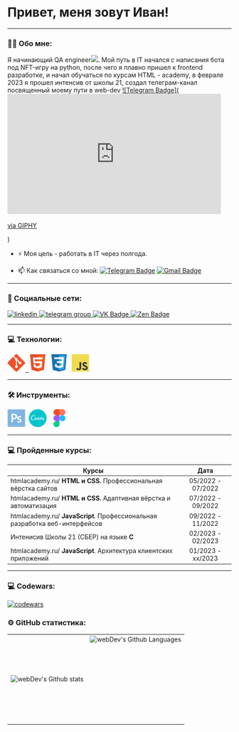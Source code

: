 
# Привет, меня зовут Иван!

---

### :man_technologist: Обо мне:

Я начинающий QA engineer<img src="https://i.gifer.com/FrY.gif" width="300px">. Мой путь в IT начался с написания бота под NFT-игру на python, после чего я плавно пришел к frontend разработке, и начал обучаться по курсам HTML - academy, в феврале 2023 я прошел интенсив от школы 21, создал телеграм-канал посвященный моему пути в web-dev [![Telegram Badge](<iframe src="https://giphy.com/embed/UTp5vU8J1DygafANaY" width="480" height="270" frameBorder="0" class="giphy-embed" allowFullScreen></iframe><p><a href="https://giphy.com/gifs/hammer-duel-hammers-UTp5vU8J1DygafANaY">via GIPHY</a></p>)](https://t.me/troff_webdev)

- :zap: Моя цель - работать в IT через полгода.

- :mailbox: Как связаться со мной: [![Telegram Badge](https://img.shields.io/badge/-i1_trofimov-blue?style=flat&logo=Telegram&logoColor=white)](https://t.me/i1_trofimov) [![Gmail Badge](https://img.shields.io/badge/-Gmail-red?style=flat&logo=Gmail&logoColor=white)](mailto:troff.webdev@gmail.com)

---

### 🤝 Социальные сети:

  <div id="badges">
    <a href="https://www.linkedin.com/in/impudens/" target="_blank">
      <img src="https://cdn-icons-png.flaticon.com/512/2504/2504799.png" width="40" height="40" alt="linkedin" />
    </a>
    <a href="https://t.me/i1_trofimov" target="_blank">
      <img src="https://cdn-icons-png.flaticon.com/512/2111/2111646.png" width="40" height="40" alt="telegram group" />
    </a>
    <a href="https://vk.com/i1_trofimov" target="_blank">
      <img src="https://cdn-icons-png.flaticon.com/512/145/145813.png" width="40" height="40" alt="VK Badge"/>
    </a>
    <a href="https://dzen.ru/troff_webdev" target="_blank">
      <img src="https://upload.wikimedia.org/wikipedia/commons/thumb/a/ab/Yandex_Zen_logo_icon.svg/1024px-Yandex_Zen_logo_icon.svg.png" width="40" height="40" alt="Zen Badge"/>
    </a>
  </div>

---

### 💻 Технологии:

<div>
  <a href="#">
    <img src="https://github.com/devicons/devicon/blob/master/icons/git/git-original.svg" title="git" alt="git" width="40" height="40"/>&nbsp
  </a>
  <img src="https://github.com/devicons/devicon/blob/master/icons/html5/html5-original.svg" title="html5" alt="html5" width="40" height="40"/>&nbsp
  <img src="https://github.com/devicons/devicon/blob/master/icons/css3/css3-original.svg" title="css3" alt="css" width="40" height="40"/>&nbsp
  <img src="https://github.com/devicons/devicon/blob/master/icons/javascript/javascript-original.svg" title="javascript" alt="javascript" width="40" height="40"/>&nbsp
</div>

---

### 🛠 Инструменты:

<div>
  <img src="https://github.com/devicons/devicon/blob/master/icons/photoshop/photoshop-plain.svg" title="photoshop" alt="photoshop" width="40" height="40"/>&nbsp;
  <img src="https://github.com/devicons/devicon/blob/master/icons/canva/canva-original.svg" title="canva" alt="canva" width="40" height="40"/>&nbsp;
  <img src="https://github.com/devicons/devicon/blob/master/icons/figma/figma-original.svg" title="figma" alt="figma" width="40" height="40"/>&nbsp;
</div>

---

### 💻 Пройденные курсы:

| Курсы                                                                     | Дата              |
| --------------------------------------------------------------------------| :---------------: |
| htmlacademy.ru/ **HTML и CSS.** Профессиональная вёрстка сайтов               | 05/2022 - 07/2022 |
| htmlacademy.ru/ **HTML и CSS.** Адаптивная вёрстка и автоматизация            | 07/2022 - 09/2022 |
| htmlacademy.ru/ **JavaScript**. Профессиональная разработка веб-интерфейсов   | 09/2022 - 11/2022 |
| Интенисив Школы 21 (СБЕР) на языке **C**                                      | 02/2023 - 02/2023 |
| htmlacademy.ru/ **JavaScript**. Архитектура клиентских приложений             | 01/2023 - xx/2023 |

---

### 💻 Codewars: 

[![codewars](https://www.codewars.com/users/impudens/badges/large)](https://www.codewars.com/users/impudens)

### ⚙️ GitHub статистика:

<table>
  <tr>
    <td>
      <img align="left" src="http://github-readme-streak-stats.herokuapp.com?user=impudens&theme=dark&background=000000" alt="webDev's Github stats">
    </td>
    <td>
      <img height="195px" align="right" alt="webDev's Github Languages" src="https://github-readme-stats-sigma-five.vercel.app/api/top-langs/?username=impudens&layout=compact&theme=vision-friendly-dark">
    </td>
  </tr>
</table>
